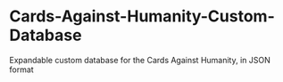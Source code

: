 # Cards-Against-Humanity-Custom-Database
Expandable custom database for the Cards Against Humanity, in JSON format
